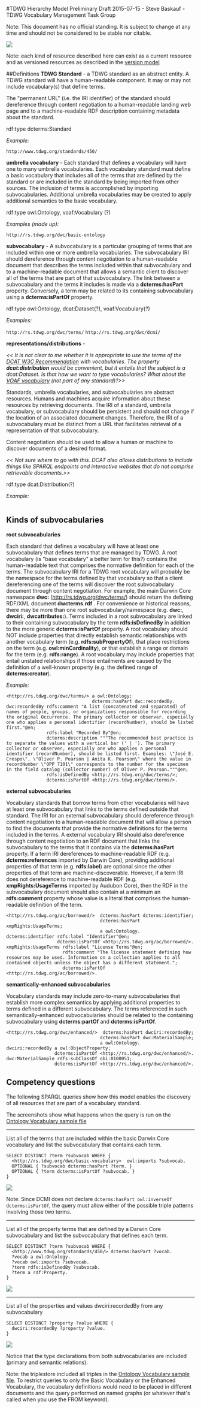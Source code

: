 #TDWG Hierarchy Model
Preliminary Draft 2015-07-15 - Steve Baskauf - TDWG Vocabulary Management Task Group

Note: This document has no official standing. It is subject to change at any time and should not be considered to be stable nor citable.

![](https://raw.githubusercontent.com/tdwg/vocab/master/tdwg-standards-hierarchy-2016-02-15.png)


Note: each kind of resource described here can exist as a current resource and as versioned resources as described in the [version model](version-model.md)


##Definitions
**TDWG Standard** - a TDWG standard as an abstract entity.  A TDWG standard will have a human-readable component.  It may or may not include vocabulary(s) that define terms.

The "permanent URL" (i.e. the IRI identifier) of the standard should dereference through content negotiation to a human-readable landing web page and to a machine-readable RDF description containing metadata about the standard.

rdf:type dcterms:Standard

*Example:*

`http://www.tdwg.org/standards/450/`

**umbrella vocabulary** - Each standard that defines a vocabulary will have one to many umbrella vocabularies.  Each vocabulary standard must define a basic vocabulary that includes all of the terms that are defined by the standard or are included in the standard by being imported from other sources. The inclusion of terms is accomplished by importing subvocabularies. Additional umbrella vocabularies may be created to apply additional semantics to the basic vocabulary.

rdf:type owl:Ontology, voaf:Vocabulary (?)

*Examples (made up):*

`http://rs.tdwg.org/dwc/basic-ontology`

**subvocabulary** - A subvocabulary is a particular grouping of terms that are included within one or more umbrella vocabularies. The subvocabulary IRI should dereference through content negotiation to a human-readable document that describes the terms included within that subvocabulary and to a machine-readable document that allows a semantic client to discover all of the terms that are part of that subvocabulary. The link between a subvocabulary and the terms it includes is made via a **dcterms:hasPart** property. Conversely, a term may be related to its containing subvocabulary using a **dcterms:isPartOf** property.

rdf:type owl:Ontology, dcat:Dataset(?), voaf:Vocabulary(?)

*Examples:*

`http://rs.tdwg.org/dwc/terms/`
`http://rs.tdwg.org/dwc/dcmi/`

**representations/distributions** -

*<< It is not clear to me whether it is appropriate to use the terms of the [DCAT W3C Recommendation](http://www.w3.org/TR/vocab-dcat/) with vocabularies. The property **dcat:distribution** would be convenient, but it entails that the subject is a dcat:Dataset.  Is that how we want to type vocabularies?  What about the [VOAF vocabulary](http://lov.okfn.org/vocommons/voaf/v2.3/) (not part of any standard)?>>*

Standards, umbrella vocabularies, and subvocabularies are abstract resources. Humans and machines acquire information about these resources by retrieving documents.  The IRI of a standard, umbrella vocabulary, or subvocabulary should be persistent and should not change if the location of an associated document changes.  Therefore, the IRI of a subvocabulary must be distinct from a URL that facilitates retrieval of a representation of that subvocabulary.  

Content negotiation should be used to allow a human or machine to discover documents of a desired format.  

*<< Not sure where to go with this.  DCAT also allows distributions to include things like SPARQL endpoints and interactive websites that do not comprise retrievable documents.>>*

rdf:type dcat:Distribution(?)

*Example:*

```turtle

```

## Kinds of subvocabularies

**root subvocabularies**

Each standard that defines a vocabulary will have at least one subvocabulary that defines terms that are managed by TDWG. A root vocabulary (is "base vocabulary" a better term for this?) contains the human-readable text that comprises the normative definition for each of the terms. The subvocabulary IRI for a TDWG root vocabulary will probably be the namespace for the terms defined by that vocabulary so that a client dereferencing one of the terms will discover the root subvocabulary document through content negotiation. For example, the main Darwin Core namespace **dwc:** (http://rs.tdwg.org/dwc/terms/) should return the defining RDF/XML document **dwcterms.rdf** .  For convenience or historical reasons, there may be more than one root subvocabulary/namespace (e.g.  **dwc:**, **dwciri:**, **dwcattributes:**).  Terms included in a root subvocabulary are linked to their containing subvocabulary by the term **rdfs:isDefinedBy** in addition to the more generic **dcterms:isPartOf** property. A root vocabulary should NOT include properties that  directly establish semantic relationships with another vocabulary term (e.g. **rdfs:subPropertyOf**), that place restrictions on the term (e.g. **owl:minCardinality**), or that establish a range or domain for the term (e.g. **rdfs:range**).  A root vocabulary may include properties that entail unstated relationships if those entailments are caused by the definition of a well-known property (e.g. the defined range of **dcterms:creator**).

*Example:*

```turtle
<http://rs.tdwg.org/dwc/terms/> a owl:Ontology;
                                dcterms:hasPart dwc:recordedBy.
dwc:recordedBy rdfs:comment "A list (concatenated and separated) of names of people, groups, or organizations responsible for recording the original Occurrence. The primary collector or observer, especially one who applies a personal identifier (recordNumber), should be listed first."@en;
               rdfs:label "Recorded By"@en;
               dcterms:description """The recommended best practice is to separate the values with a vertical bar (' | '). The primary collector or observer, especially one who applies a personal identifier (recordNumber), should be listed first. Examples: \"José E. Crespo\", \"Oliver P. Pearson | Anita K. Pearson\" where the value in recordNumber \"OPP 7101\" corresponds to the number for the specimen in the field catalog (collector number) of Oliver P. Pearson."""@en;
               rdfs:isDefinedBy <http://rs.tdwg.org/dwc/terms/>;
               dcterms:isPartOf <http://rs.tdwg.org/dwc/terms/>.
```

**external subvocabularies**

Vocabulary standards that borrow terms from other vocabularies will have at least one subvocabulary that links to the terms defined outside that standard.  The IRI for an external subvocabulary should dereference through content negotiation to a human-readable document that will allow a person to find the documents that provide the normative definitions for the terms included in the terms.  A external vocabulary IRI should also dereference through content negotiation to an RDF document that links the subvocabulary to the terms that it contains via the **dcterms:hasPart** property.  If a term IRI dereferences to machine-readable RDF (e.g. **dcterms:references** imported by Darwin Core), providing additional properties of that term (e.g. **rdfs:label**) are optional since the other properties of that term are machine-discoverable.  However, if a term IRI does not dereference to machine-readable RDF (e.g. **xmpRights:UsageTerms** imported by Audubon Core), then the RDF in the subvocabulary document should also contain at a minimum an **rdfs:comment** property whose value is a literal that comprises the human-readable definition of the term.   

```turtle
<http://rs.tdwg.org/ac/borrowed/>  dcterms:hasPart dcterms:identifier;
                                   dcterms:hasPart xmpRights:UsageTerms;
                                   a owl:Ontology.
dcterms:identifier rdfs:label "Identifier"@en;
                   dcterms:isPartOf <http://rs.tdwg.org/ac/borrowed/>.
xmpRights:UsageTerms rdfs:label "License Terms"@en;
                     rdfs:comment "The license statement defining how resources may be used. Information on a collection applies to all contained objects unless the object has a different statement.";
                     dcterms:isPartOf <http://rs.tdwg.org/ac/borrowed/>.
```
**semantically-enhanced subvocabularies**

Vocabulary standards may include zero-to-many subvocabularies that establish more complex semantics by applying additional properties to terms defined in a different subvocabulary.  The terms referenced in such semantically-enhanced subvocabularies should be related to the containing subvocabulary using **dcterms:partOf** and **dcterms:isPartOf**.

```turtle
<http://rs.tdwg.org/dwc/enhanced/>  dcterms:hasPart dwciri:recordedBy;
                                   dcterms:hasPart dwc:MaterialSample;
                                   a owl:Ontology.
dwciri:recordedBy a owl:ObjectProperty;
                  dcterms:isPartOf <http://rs.tdwg.org/dwc/enhanced/>.
dwc:MaterialSample rdfs:subClassOf obi:0100051;
                  dcterms:isPartOf <http://rs.tdwg.org/dwc/enhanced/>.
```
## Competency questions
The following SPARQL queries show how this model enables the discovery of all resources that are part of a vocabulary standard.

The screenshots show what happens when the query is run on the [Ontology Vocabulary sample file](https://github.com/tdwg/vocab/blob/master/code-examples/ontology-vocabulary.ttl)

----------


List all of the terms that are included within the basic Darwin Core vocabulary and list the subvocabulary that contains each term.

```sparql
SELECT DISTINCT ?term ?subvocab WHERE {
  <http://rs.tdwg.org/dwc/basic-vocabulary>  owl:imports ?subvocab.
  OPTIONAL { ?subvocab dcterms:hasPart ?term. }
  OPTIONAL { ?term dcterms:isPartOf ?subvocab. }
}
```

![](https://raw.githubusercontent.com/tdwg/vocab/master/code-examples/query4.png)

Note: Since DCMI does not declare `dcterms:hasPart owl:inverseOf dcterms:isPartOf`, the query must allow either of the possible triple patterns involving those two terms.

----------

List all of the property terms that are defined by a Darwin Core subvocabulary and list the subvocabulary that defines each term.

```sparql
SELECT DISTINCT ?term ?subvocab WHERE {
  <http://www.tdwg.org/standards/450/> dcterms:hasPart ?vocab.
  ?vocab a owl:Ontology.
  ?vocab owl:imports ?subvocab.
  ?term rdfs:isDefinedBy ?subvocab.
  ?term a rdf:Property.
}
```

![](https://raw.githubusercontent.com/tdwg/vocab/master/code-examples/query5.png)

----------

List all of the properties and values dwciri:recordedBy from any subvocabulary

```sparql
SELECT DISTINCT ?property ?value WHERE {
  dwciri:recordedBy ?property ?value.
}
```

![](https://raw.githubusercontent.com/tdwg/vocab/master/code-examples/query6.png)

Notice that the type declarations from both subvocabularies are included (primary and semantic relations).

Note: the triplestore included all triples in the [Ontology Vocabulary sample file](https://github.com/tdwg/vocab/blob/master/code-examples/ontology-vocabulary.ttl).  To restrict queries to only the Basic Vocabulary or the Enhanced Vocabulary, the vocabulary definitions would need to be placed in different documents and the query performed on named graphs (or whatever that's called when you use the FROM keyword).
